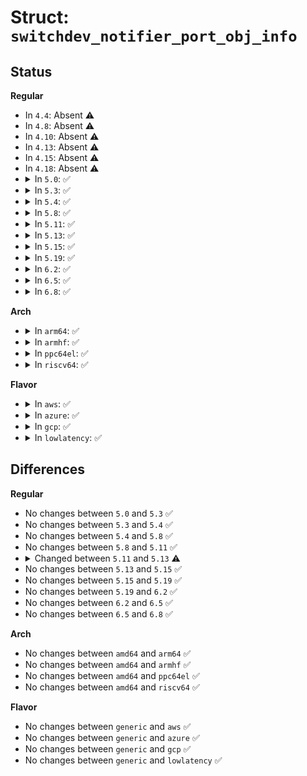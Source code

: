 # Struct: <code>switchdev_notifier_port_obj_info</code>

## Status
<b>Regular</b>
<ul>
<li>
In <code>4.4</code>: Absent ⚠️
</li>
<li>
In <code>4.8</code>: Absent ⚠️
</li>
<li>
In <code>4.10</code>: Absent ⚠️
</li>
<li>
In <code>4.13</code>: Absent ⚠️
</li>
<li>
In <code>4.15</code>: Absent ⚠️
</li>
<li>
In <code>4.18</code>: Absent ⚠️
</li>
<li>
<details>
<summary>In <code>5.0</code>: ✅</summary>

```c
struct switchdev_notifier_port_obj_info {
    struct switchdev_notifier_info info;
    const struct switchdev_obj *obj;
    struct switchdev_trans *trans;
    bool handled;
};
```
</details>
</li>
<li>
<details>
<summary>In <code>5.3</code>: ✅</summary>

```c
struct switchdev_notifier_port_obj_info {
    struct switchdev_notifier_info info;
    const struct switchdev_obj *obj;
    struct switchdev_trans *trans;
    bool handled;
};
```
</details>
</li>
<li>
<details>
<summary>In <code>5.4</code>: ✅</summary>

```c
struct switchdev_notifier_port_obj_info {
    struct switchdev_notifier_info info;
    const struct switchdev_obj *obj;
    struct switchdev_trans *trans;
    bool handled;
};
```
</details>
</li>
<li>
<details>
<summary>In <code>5.8</code>: ✅</summary>

```c
struct switchdev_notifier_port_obj_info {
    struct switchdev_notifier_info info;
    const struct switchdev_obj *obj;
    struct switchdev_trans *trans;
    bool handled;
};
```
</details>
</li>
<li>
<details>
<summary>In <code>5.11</code>: ✅</summary>

```c
struct switchdev_notifier_port_obj_info {
    struct switchdev_notifier_info info;
    const struct switchdev_obj *obj;
    struct switchdev_trans *trans;
    bool handled;
};
```
</details>
</li>
<li>
<details>
<summary>In <code>5.13</code>: ✅</summary>

```c
struct switchdev_notifier_port_obj_info {
    struct switchdev_notifier_info info;
    const struct switchdev_obj *obj;
    bool handled;
};
```
</details>
</li>
<li>
<details>
<summary>In <code>5.15</code>: ✅</summary>

```c
struct switchdev_notifier_port_obj_info {
    struct switchdev_notifier_info info;
    const struct switchdev_obj *obj;
    bool handled;
};
```
</details>
</li>
<li>
<details>
<summary>In <code>5.19</code>: ✅</summary>

```c
struct switchdev_notifier_port_obj_info {
    struct switchdev_notifier_info info;
    const struct switchdev_obj *obj;
    bool handled;
};
```
</details>
</li>
<li>
<details>
<summary>In <code>6.2</code>: ✅</summary>

```c
struct switchdev_notifier_port_obj_info {
    struct switchdev_notifier_info info;
    const struct switchdev_obj *obj;
    bool handled;
};
```
</details>
</li>
<li>
<details>
<summary>In <code>6.5</code>: ✅</summary>

```c
struct switchdev_notifier_port_obj_info {
    struct switchdev_notifier_info info;
    const struct switchdev_obj *obj;
    bool handled;
};
```
</details>
</li>
<li>
<details>
<summary>In <code>6.8</code>: ✅</summary>

```c
struct switchdev_notifier_port_obj_info {
    struct switchdev_notifier_info info;
    const struct switchdev_obj *obj;
    bool handled;
};
```
</details>
</li>
</ul>
<b>Arch</b>
<ul>
<li>
<details>
<summary>In <code>arm64</code>: ✅</summary>

```c
struct switchdev_notifier_port_obj_info {
    struct switchdev_notifier_info info;
    const struct switchdev_obj *obj;
    struct switchdev_trans *trans;
    bool handled;
};
```
</details>
</li>
<li>
<details>
<summary>In <code>armhf</code>: ✅</summary>

```c
struct switchdev_notifier_port_obj_info {
    struct switchdev_notifier_info info;
    const struct switchdev_obj *obj;
    struct switchdev_trans *trans;
    bool handled;
};
```
</details>
</li>
<li>
<details>
<summary>In <code>ppc64el</code>: ✅</summary>

```c
struct switchdev_notifier_port_obj_info {
    struct switchdev_notifier_info info;
    const struct switchdev_obj *obj;
    struct switchdev_trans *trans;
    bool handled;
};
```
</details>
</li>
<li>
<details>
<summary>In <code>riscv64</code>: ✅</summary>

```c
struct switchdev_notifier_port_obj_info {
    struct switchdev_notifier_info info;
    const struct switchdev_obj *obj;
    struct switchdev_trans *trans;
    bool handled;
};
```
</details>
</li>
</ul>
<b>Flavor</b>
<ul>
<li>
<details>
<summary>In <code>aws</code>: ✅</summary>

```c
struct switchdev_notifier_port_obj_info {
    struct switchdev_notifier_info info;
    const struct switchdev_obj *obj;
    struct switchdev_trans *trans;
    bool handled;
};
```
</details>
</li>
<li>
<details>
<summary>In <code>azure</code>: ✅</summary>

```c
struct switchdev_notifier_port_obj_info {
    struct switchdev_notifier_info info;
    const struct switchdev_obj *obj;
    struct switchdev_trans *trans;
    bool handled;
};
```
</details>
</li>
<li>
<details>
<summary>In <code>gcp</code>: ✅</summary>

```c
struct switchdev_notifier_port_obj_info {
    struct switchdev_notifier_info info;
    const struct switchdev_obj *obj;
    struct switchdev_trans *trans;
    bool handled;
};
```
</details>
</li>
<li>
<details>
<summary>In <code>lowlatency</code>: ✅</summary>

```c
struct switchdev_notifier_port_obj_info {
    struct switchdev_notifier_info info;
    const struct switchdev_obj *obj;
    struct switchdev_trans *trans;
    bool handled;
};
```
</details>
</li>
</ul>

## Differences
<b>Regular</b>
<ul>
<li>
No changes between <code>5.0</code> and <code>5.3</code> ✅
</li>
<li>
No changes between <code>5.3</code> and <code>5.4</code> ✅
</li>
<li>
No changes between <code>5.4</code> and <code>5.8</code> ✅
</li>
<li>
No changes between <code>5.8</code> and <code>5.11</code> ✅
</li>
<li>
<details>
<summary>Changed between <code>5.11</code> and <code>5.13</code> ⚠️</summary>
<ul>
<li>
<b>Field removed. </b>
<code>struct switchdev_trans *trans</code>
</li>
</ul>
</details>
</li>
<li>
No changes between <code>5.13</code> and <code>5.15</code> ✅
</li>
<li>
No changes between <code>5.15</code> and <code>5.19</code> ✅
</li>
<li>
No changes between <code>5.19</code> and <code>6.2</code> ✅
</li>
<li>
No changes between <code>6.2</code> and <code>6.5</code> ✅
</li>
<li>
No changes between <code>6.5</code> and <code>6.8</code> ✅
</li>
</ul>
<b>Arch</b>
<ul>
<li>
No changes between <code>amd64</code> and <code>arm64</code> ✅
</li>
<li>
No changes between <code>amd64</code> and <code>armhf</code> ✅
</li>
<li>
No changes between <code>amd64</code> and <code>ppc64el</code> ✅
</li>
<li>
No changes between <code>amd64</code> and <code>riscv64</code> ✅
</li>
</ul>
<b>Flavor</b>
<ul>
<li>
No changes between <code>generic</code> and <code>aws</code> ✅
</li>
<li>
No changes between <code>generic</code> and <code>azure</code> ✅
</li>
<li>
No changes between <code>generic</code> and <code>gcp</code> ✅
</li>
<li>
No changes between <code>generic</code> and <code>lowlatency</code> ✅
</li>
</ul>
